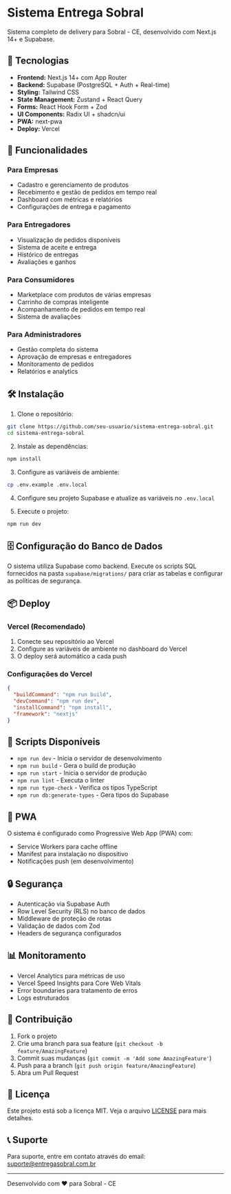 # Sistema Entrega Sobral

Sistema completo de delivery para Sobral - CE, desenvolvido com Next.js 14+ e Supabase.

## 🚀 Tecnologias

- **Frontend:** Next.js 14+ com App Router
- **Backend:** Supabase (PostgreSQL + Auth + Real-time)
- **Styling:** Tailwind CSS
- **State Management:** Zustand + React Query
- **Forms:** React Hook Form + Zod
- **UI Components:** Radix UI + shadcn/ui
- **PWA:** next-pwa
- **Deploy:** Vercel

## 📱 Funcionalidades

### Para Empresas
- Cadastro e gerenciamento de produtos
- Recebimento e gestão de pedidos em tempo real
- Dashboard com métricas e relatórios
- Configurações de entrega e pagamento

### Para Entregadores
- Visualização de pedidos disponíveis
- Sistema de aceite e entrega
- Histórico de entregas
- Avaliações e ganhos

### Para Consumidores
- Marketplace com produtos de várias empresas
- Carrinho de compras inteligente
- Acompanhamento de pedidos em tempo real
- Sistema de avaliações

### Para Administradores
- Gestão completa do sistema
- Aprovação de empresas e entregadores
- Monitoramento de pedidos
- Relatórios e analytics

## 🛠️ Instalação

1. Clone o repositório:
```bash
git clone https://github.com/seu-usuario/sistema-entrega-sobral.git
cd sistema-entrega-sobral
```

2. Instale as dependências:
```bash
npm install
```

3. Configure as variáveis de ambiente:
```bash
cp .env.example .env.local
```

4. Configure seu projeto Supabase e atualize as variáveis no `.env.local`

5. Execute o projeto:
```bash
npm run dev
```

## 🗄️ Configuração do Banco de Dados

O sistema utiliza Supabase como backend. Execute os scripts SQL fornecidos na pasta `supabase/migrations/` para criar as tabelas e configurar as políticas de segurança.

## 📦 Deploy

### Vercel (Recomendado)

1. Conecte seu repositório ao Vercel
2. Configure as variáveis de ambiente no dashboard do Vercel
3. O deploy será automático a cada push

### Configurações do Vercel

```json
{
  "buildCommand": "npm run build",
  "devCommand": "npm run dev",
  "installCommand": "npm install",
  "framework": "nextjs"
}
```

## 🔧 Scripts Disponíveis

- `npm run dev` - Inicia o servidor de desenvolvimento
- `npm run build` - Gera o build de produção
- `npm run start` - Inicia o servidor de produção
- `npm run lint` - Executa o linter
- `npm run type-check` - Verifica os tipos TypeScript
- `npm run db:generate-types` - Gera tipos do Supabase

## 📱 PWA

O sistema é configurado como Progressive Web App (PWA) com:
- Service Workers para cache offline
- Manifest para instalação no dispositivo
- Notificações push (em desenvolvimento)

## 🔒 Segurança

- Autenticação via Supabase Auth
- Row Level Security (RLS) no banco de dados
- Middleware de proteção de rotas
- Validação de dados com Zod
- Headers de segurança configurados

## 📊 Monitoramento

- Vercel Analytics para métricas de uso
- Vercel Speed Insights para Core Web Vitals
- Error boundaries para tratamento de erros
- Logs estruturados

## 🤝 Contribuição

1. Fork o projeto
2. Crie uma branch para sua feature (`git checkout -b feature/AmazingFeature`)
3. Commit suas mudanças (`git commit -m 'Add some AmazingFeature'`)
4. Push para a branch (`git push origin feature/AmazingFeature`)
5. Abra um Pull Request

## 📄 Licença

Este projeto está sob a licença MIT. Veja o arquivo [LICENSE](LICENSE) para mais detalhes.

## 📞 Suporte

Para suporte, entre em contato através do email: suporte@entregasobral.com.br

---

Desenvolvido com ❤️ para Sobral - CE